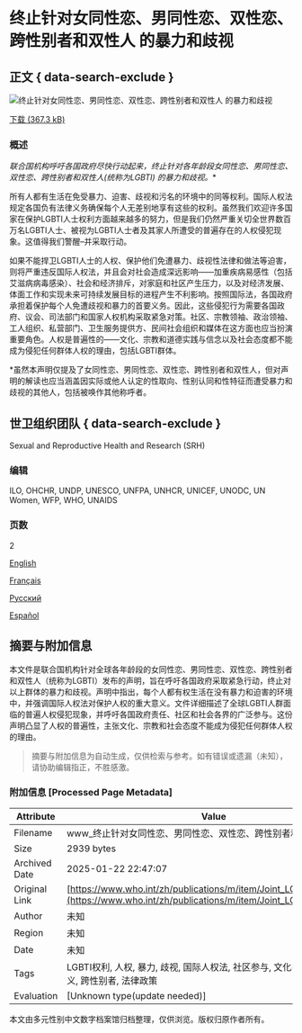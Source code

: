 # 终止针对女同性恋、男同性恋、双性恋、跨性别者和双性人 的暴力和歧视

## 正文 { data-search-exclude }


![终止针对女同性恋、男同性恋、双性恋、跨性别者和双性人 的暴力和歧视](/images/default-source/departments/reproductive-health/thumbnails/lgbti-statement-thumbnail-zh.tmb-479v.png?Culture=zh&sfvrsn=e7b9239_9)

[下载 (367.3 kB)](https://cdn.who.int/media/docs/default-source/reproductive-health/joint-lgbti-statement-zh.pdf?sfvrsn=d7411ba4_33&download=true)

### 概述

**联合国机构呼吁各国政府尽快行动起来，终止针对各年龄段女同性恋、男同性恋、双性恋、跨性别者和双性人(统称为LGBTI)* 的暴力和歧视。**

所有人都有生活在免受暴力、迫害、歧视和污名的环境中的同等权利。国际人权法规定各国负有法律义务确保每个人无差别地享有这些的权利。虽然我们欢迎许多国家在保护LGBTI人士权利方面越来越多的努力，但是我们仍然严重关切全世界数百万名LGBTI人士、被视为LGBTI人士者及其家人所遭受的普遍存在的人权侵犯现象。这值得我们警醒–并采取行动。

如果不能捍卫LGBTI人士的人权、保护他们免遭暴力、歧视性法律和做法等迫害，则将严重违反国际人权法，并且会对社会造成深远影响——加重疾病易感性（包括艾滋病病毒感染）、社会和经济排斥，对家庭和社区产生压力，以及对经济发展、体面工作和实现未来可持续发展目标的进程产生不利影响。按照国际法，各国政府承担着保护每个人免遭歧视和暴力的首要义务。因此，这些侵犯行为需要各国政府、议会、司法部门和国家人权机构采取紧急对策。社区、宗教领袖、政治领袖、工人组织、私营部门、卫生服务提供方、民间社会组织和媒体在这方面也应当扮演重要角色。人权是普遍性的——文化、宗教和道德实践与信念以及社会态度都不能成为侵犯任何群体人权的理由，包括LGBTI群体。

*虽然本声明仅提及了女同性恋、男同性恋、双性恋、跨性别者和双性人，但对声明的解读也应当涵盖因实际或他人认定的性取向、性别认同和性特征而遭受暴力和歧视的其他人，包括被唤作其他称呼者。

## 世卫组织团队 { data-search-exclude }

Sexual and Reproductive Health and Research (SRH)

### 编辑

ILO, OHCHR, UNDP, UNESCO, UNFPA, UNHCR, UNICEF, UNODC, UN Women, WFP, WHO, UNAIDS

### 页数

2

[English](https://www.who.int/publications/m/item/Joint_LGBTI_Statement)

[Français](https://www.who.int/fr/publications/m/item/Joint_LGBTI_Statement)

[Русский](https://www.who.int/ru/publications/m/item/Joint_LGBTI_Statement)

[Español](https://www.who.int/es/publications/m/item/Joint_LGBTI_Statement)
<!-- tcd_original_link https://www.who.int/zh/publications/m/item/Joint_LGBTI_Statement -->


## 摘要与附加信息

<!-- tcd_abstract -->
本文件是联合国机构针对全球各年龄段的女同性恋、男同性恋、双性恋、跨性别者和双性人（统称为LGBTI）发布的声明，旨在呼吁各国政府采取紧急行动，终止对以上群体的暴力和歧视。声明中指出，每个人都有权生活在没有暴力和迫害的环境中，并强调国际人权法对保护人权的重大意义。文件详细描述了全球LGBTI人群面临的普遍人权侵犯现象，并呼吁各国政府责任、社区和社会各界的广泛参与。这份声明凸显了人权的普遍性，主张文化、宗教和社会态度不能成为侵犯任何群体人权的理由。
<!-- tcd_abstract_end -->

> 摘要与附加信息为自动生成，仅供检索与参考。如有错误或遗漏（未知），请协助编辑指正，不胜感激。

### 附加信息 [Processed Page Metadata]

| Attribute       | Value                                  |
|-----------------|----------------------------------------|
| Filename        | www_终止针对女同性恋、男同性恋、双性恋、跨性别者和双性人的_.md                             |
| Size            | 2939 bytes                           |
| Archived Date   | 2025-01-22 22:47:07                             |
| Original Link   | [https://www.who.int/zh/publications/m/item/Joint_LGBTI_Statement](https://www.who.int/zh/publications/m/item/Joint_LGBTI_Statement)                       |
| Author          | 未知                               |
| Region          | 未知                               |
| Date            | 未知                                 |
| Tags            | LGBTI权利, 人权, 暴力, 歧视, 国际人权法, 社区参与, 文化多样性, 社会正义, 跨性别者, 法律政策                                 |
| Evaluation            | [Unknown type(update needed)]                                 |
<!-- tcd_table_end -->

本文由多元性别中文数字档案馆归档整理，仅供浏览。版权归原作者所有。
